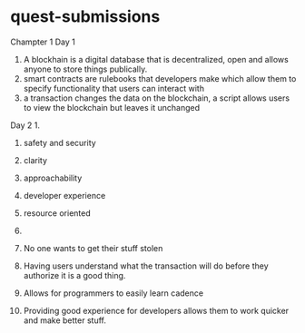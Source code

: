 # quest-submissions
Champter 1
Day 1
1. A blockhain is a digital database that is decentralized, open and allows anyone to store things publically. 
2. smart contracts are rulebooks that developers make which allow them to specify functionality that users can interact with
3. a transaction changes the data on the blockchain, a script allows users to view the blockchain but leaves it unchanged

Day 2
1. 
  1. safety and security
  2. clarity
  3. approachability
  4. developer experience
  5. resource oriented


2. 
  1. No one wants to get their stuff stolen
  2. Having users understand what the transaction will do before they authorize it is a good thing. 
  3. Allows for programmers to easily learn cadence
  4. Providing good experience for developers allows them to work quicker and make better stuff. 

